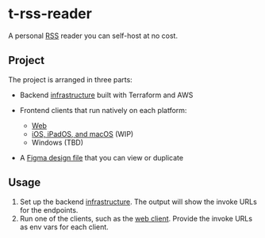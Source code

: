 # t-rss-reader

A personal [RSS](https://en.wikipedia.org/wiki/RSS) reader you can self-host at no cost.

## Project

The project is arranged in three parts:

- Backend [infrastructure](./infra/README.md) built with Terraform and AWS
- Frontend clients that run natively on each platform:

  - [Web](./web/README.md)
  - [iOS, iPadOS, and macOS](./apple/README.md) (WIP)
  - Windows (TBD)

- A [Figma design file](./design/README.md) that you can view or duplicate

## Usage

1. Set up the backend [infrastructure](./infra/README.md). The output will show the invoke URLs for the endpoints.
2. Run one of the clients, such as the [web client](./web/README.md). Provide the invoke URLs as env vars for each client.
